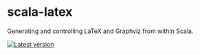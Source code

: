 # scala-latex

Generating and controlling LaTeX and Graphviz from within Scala.

[![Latest version](https://index.scala-lang.org/jphmrst/ScalaUtils/scala-latex/latest.svg)](https://index.scala-lang.org/jphmrst/ScalaUtils/scala-latex)
